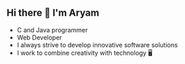 ## Hi there 👋 I'm Aryam 
- C and Java programmer
- Web Developer
- I always strive to develop innovative software solutions
- I work to combine creativity with technology 🖥️
<!--
**ProAryam-X100/ProAryam-X100** is a ✨ _special_ ✨ repository because its `README.md` (this file) appears on your GitHub profile.

Here are some ideas to get you started:

- 🔭 I’m currently working on ...
- 🌱 I’m currently learning ...
- 👯 I’m looking to collaborate on ...
- 🤔 I’m looking for help with ...
- 💬 Ask me about ...
- 📫 How to reach me: ...
- 😄 Pronouns: ...
- ⚡ Fun fact: ...
-->
